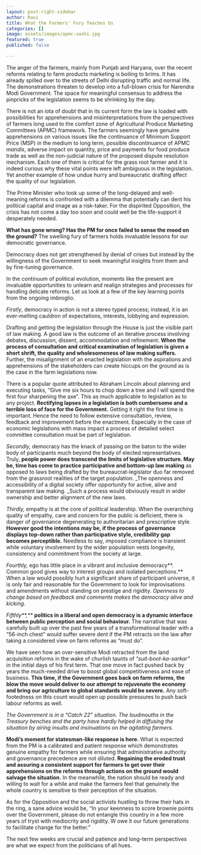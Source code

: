 ```yaml
---
layout: post-right-sidebar
author: Ravi
title: What the Farmers' Fury Teaches Us
categories: []
image: assets/images/apmc-vashi.jpg
featured: true
published: false

---
```


The anger of the farmers, mainly from Punjab and Haryana, over the recent reforms relating to farm products marketing is boiling to brims. It has already spilled over to the streets of Delhi disrupting traffic and normal life. The demonstrations threaten to develop into a full-blown crisis for Narendra Modi Government. The space for meaningful consensus to address the pinpricks of the legislation seems to be shrinking by the day.

There is not an iota of doubt that in its current form the law is loaded with possibilities for apprehensions and misinterpretations from the perspectives of farmers long used to the comfort zone of Agricultural Produce Marketing Committees (APMC) framework. The farmers seemingly have genuine apprehensions on various issues like the continuance of Minimum Support Price (MSP) in the medium to long term, possible discontinuance of APMC _mandis_, adverse impact on quantity, price and payments for food produce trade as well as the non-judicial nature of the proposed dispute resolution mechanism. Each one of them is critical for the grass root farmer and it is indeed curious why these vital points were left ambiguous in the legislation. Yet another example of how undue hurry and bureaucratic drafting affect the quality of our legislation.

The Prime Minister who took up some of the long-delayed and well-meaning reforms is confronted with a dilemma that potentially can dent his political capital and image as a risk-taker. For the dispirited Opposition, the crisis has not come a day too soon and could well be the life-support it desperately needed.

**What has gone wrong? Has the PM for once failed to sense the mood on the ground?** The swelling fury of farmers holds invaluable lessons for our democratic governance.

Democracy does not get strengthened by denial of crises but instead by the willingness of the Government to seek meaningful insights from them and by fine-tuning governance.

In the continuum of political evolution, moments like the present are invaluable opportunities to unlearn and realign strategies and processes for handling delicate reforms. Let us look at a few of the key learning points from the ongoing imbroglio.

_Firstly_, democracy in action is not a stereo typed process; instead, it is an ever-melting cauldron of expectations, interests, lobbying and expression.

Drafting and getting the legislation through the House is just the visible part of law making. A good law is the outcome of an iterative process involving debates, discussion, dissent, accommodation and refinement. **When the process of consultation and critical examination of legislation is given a short shrift, the quality and wholesomeness of law making suffers.** Further, the misalignment of an enacted legislation with the aspirations and apprehensions of the stakeholders can create hiccups on the ground as is the case in the farm legislations now.

There is a popular quote attributed to Abraham Lincoln about planning and executing tasks, “Give me six hours to chop down a tree and I will spend the first four sharpening the axe”. This as much applicable to legislation as to any project. **Rectifying lapses in a legislation is both cumbersome and a terrible loss of face for the Government.** Getting it right the first time is important. Hence the need to follow extensive consultation, review, feedback and improvement before the enactment. Especially in the case of economic legislations with mass impact a process of detailed select committee consultation must be part of legislation.

_Secondly,_ democracy has the knack of passing on the baton to the wider body of participants much beyond the body of elected representatives. Truly, **people power does transcend the limits of legislative structure. May be, time has come to practice participative and bottom-up law making** as opposed to laws being drafted by the bureaucrat-legislator duo far removed from the grassroot realities of the target population. _The openness and accessibility of a digital society offer opportunity for active, alive and transparent law making. _Such a process would obviously result in wider ownership and better alignment of the new laws.

_Thirdly,_ empathy is at the core of political leadership. When the overarching quality of empathy, care and concern for the public is deficient, there is danger of governance degenerating to authoritarian and prescriptive style. **However good the intentions may be, if the process of governance displays top-down rather than participative style, credibility gap becomes perceptible.** Needless to say, imposed compliance is transient while voluntary involvement by the wider population vests longevity, consistency and commitment from the society at large.

_Fourthly,_ ego has little place in a vibrant and inclusive democracy**. Common good gives way to interest groups and isolated perceptions.** When a law would possibly hurt a significant share of participant universe, it is only fair and reasonable for the Government to look for improvisations and amendments without standing on prestige and rigidity. _Openness to change based on feedback and comments makes the democracy alive and kicking._

_Fifthly**,**_ **politics in a liberal and open democracy is a dynamic interface between public perception and social behaviour.** The narrative that was carefully built up over the past few years of a transformational leader with a “56-inch chest” would suffer severe dent if the PM retracts on the law after taking a considered view on farm reforms as “must do”.

We have seen how an over-sensitive Modi retracted from the land acquisition reforms in the wake of churlish taunts of _“suit-boot-ka-sarkar”_ in the initial days of his first term. That one move in fact pushed back by years the much-needed drive to boost global competitiveness and ease of business. **This time, if the Government goes back on farm reforms, the blow the move would deliver to our attempt to rejuvenate the economy and bring our agriculture to global standards would be severe.** Any soft-footedness on this count would open up possible pressures to push back labour reforms as well.

_The Government is in a “Catch 22” situation. The loudmouths in the Treasury benches and the party have hardly helped in diffusing the situation by airing insults and insinuations on the agitating farmers._

**Modi’s moment for statesman-like response is here.** What is expected from the PM is a calibrated and patient response which demonstrates genuine empathy for farmers while ensuring that administrative authority and governance precedence are not diluted. **Regaining the eroded trust and assuring a consistent support for farmers to get over their apprehensions on the reforms through actions on the ground would salvage the situation.** In the meanwhile, the nation should be ready and willing to wait for a while and make the farmers feel that genuinely the whole country is sensitive to their perception of the situation.

As for the Opposition and the social activists hustling to throw their hats in the ring, a sane advice would be, “In your keenness to score brownie points over the Government, please do not entangle this country in a few more years of tryst with mediocrity and rigidity. W owe it our future generations to facilitate change for the better.”

The next few weeks are crucial and patience and long-term perspectives are what we expect from the politicians of all hues.